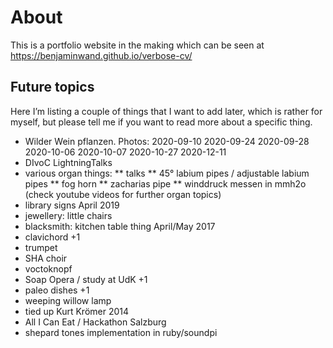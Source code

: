 # About
This is a portfolio website in the making which can be seen at https://benjaminwand.github.io/verbose-cv/

## Future topics
Here I’m listing a couple of things that I want to add later, which is rather for myself, but please tell me if you want to read more about a specific thing.

* Wilder Wein pflanzen. Photos: 2020-09-10 2020-09-24  2020-09-28 2020-10-06 2020-10-07 2020-10-27 2020-12-11 
* DIvoC LightningTalks
* various organ things:
** talks
** 45° labium pipes / adjustable labium pipes
** fog horn
** zacharias pipe
** winddruck messen in mmh2o
(check youtube videos for further organ topics)
* library signs April 2019
* jewellery: little chairs
* blacksmith: kitchen table thing April/May 2017
* clavichord +1
* trumpet
* SHA choir
* voctoknopf
* Soap Opera / study at UdK +1
* paleo dishes +1
* weeping willow lamp
* tied up Kurt Krömer 2014
* All I Can Eat / Hackathon Salzburg
* shepard tones implementation in ruby/soundpi